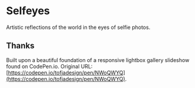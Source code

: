 # Selfeyes

Artistic reflections of the world in the eyes of selfie photos.

## Thanks

Built upon a beautiful foundation of a responsive lightbox gallery
slideshow found on CodePen.io. Original URL:
[https://codepen.io/tofjadesign/pen/NWoQWYQ](https://codepen.io/tofjadesign/pen/NWoQWYQ).



